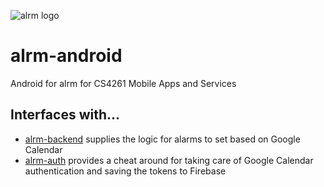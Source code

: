 ![alrm logo](http://i.imgur.com/7TXZhUn.png "alrm logo")

# alrm-android
Android for alrm for CS4261 Mobile Apps and Services

## Interfaces with...
* [alrm-backend](https://github.com/faizanv/alrm-backend) supplies the logic for alarms to set based on Google Calendar
* [alrm-auth](https://github.com/faizanv/alrm-auth) provides a cheat around for taking care of Google Calendar authentication and saving the tokens to Firebase
